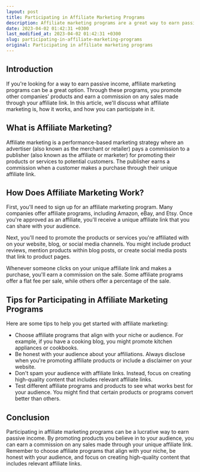 ```yaml
---
layout: post
title: Participating in Affiliate Marketing Programs
description: Affiliate marketing programs are a great way to earn passive income. In this article, we discuss what affiliate marketing is, how it works, and how you can participate in it.
date: 2023-04-02 01:42:31 +0300
last_modified_at: 2023-04-02 01:42:31 +0300
slug: participating-in-affiliate-marketing-programs
original: Participating in affiliate marketing programs
---
```

## Introduction

If you're looking for a way to earn passive income, affiliate marketing programs can be a great option. Through these programs, you promote other companies' products and earn a commission on any sales made through your affiliate link. In this article, we'll discuss what affiliate marketing is, how it works, and how you can participate in it.

## What is Affiliate Marketing?

Affiliate marketing is a performance-based marketing strategy where an advertiser (also known as the merchant or retailer) pays a commission to a publisher (also known as the affiliate or marketer) for promoting their products or services to potential customers. The publisher earns a commission when a customer makes a purchase through their unique affiliate link.

## How Does Affiliate Marketing Work?

First, you'll need to sign up for an affiliate marketing program. Many companies offer affiliate programs, including Amazon, eBay, and Etsy. Once you're approved as an affiliate, you'll receive a unique affiliate link that you can share with your audience.

Next, you'll need to promote the products or services you're affiliated with on your website, blog, or social media channels. You might include product reviews, mention products within blog posts, or create social media posts that link to product pages.

Whenever someone clicks on your unique affiliate link and makes a purchase, you'll earn a commission on the sale. Some affiliate programs offer a flat fee per sale, while others offer a percentage of the sale.

## Tips for Participating in Affiliate Marketing Programs

Here are some tips to help you get started with affiliate marketing:

- Choose affiliate programs that align with your niche or audience. For example, if you have a cooking blog, you might promote kitchen appliances or cookbooks.
- Be honest with your audience about your affiliations. Always disclose when you're promoting affiliate products or include a disclaimer on your website.
- Don't spam your audience with affiliate links. Instead, focus on creating high-quality content that includes relevant affiliate links.
- Test different affiliate programs and products to see what works best for your audience. You might find that certain products or programs convert better than others.

## Conclusion

Participating in affiliate marketing programs can be a lucrative way to earn passive income. By promoting products you believe in to your audience, you can earn a commission on any sales made through your unique affiliate link. Remember to choose affiliate programs that align with your niche, be honest with your audience, and focus on creating high-quality content that includes relevant affiliate links.